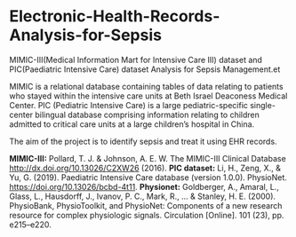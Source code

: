 # Electronic-Health-Records-Analysis-for-Sepsis
MIMIC-III(Medical Information Mart for Intensive Care III) dataset and PIC(Paediatric Intensive Care) dataset Analysis for Sepsis Management.et

MIMIC is a relational database containing tables of data relating to patients who stayed within the intensive care units at Beth Israel Deaconess Medical Center.
PIC (Pediatric Intensive Care) is a large pediatric-specific single-center bilingual database comprising information relating to children admitted to critical care units at a large children’s hospital in China.

The aim of the project is to identify sepsis and treat it using EHR records.

**MIMIC-III:** Pollard, T. J. & Johnson, A. E. W. The MIMIC-III Clinical Database http://dx.doi.org/10.13026/C2XW26 (2016).
**PIC dataset:** Li, H., Zeng, X., & Yu, G. (2019). Paediatric Intensive Care database (version 1.0.0). PhysioNet. https://doi.org/10.13026/bcbd-4t11.
**Physionet:** Goldberger, A., Amaral, L., Glass, L., Hausdorff, J., Ivanov, P. C., Mark, R., ... & Stanley, H. E. (2000). PhysioBank, PhysioToolkit, and PhysioNet: Components of a new research resource for complex physiologic signals. Circulation [Online]. 101 (23), pp. e215–e220.
